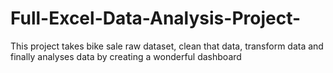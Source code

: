 # Full-Excel-Data-Analysis-Project-
This project takes bike sale raw dataset, clean that data, transform data and finally analyses data by creating a wonderful dashboard
